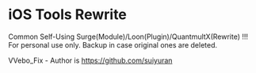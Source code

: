 # iOS Tools Rewrite
Common Self-Using Surge(Module)/Loon(Plugin)/QuantmultX(Rewrite)
!!! For personal use only. Backup in case original ones are deleted.

VVebo_Fix - Author is https://github.com/suiyuran
